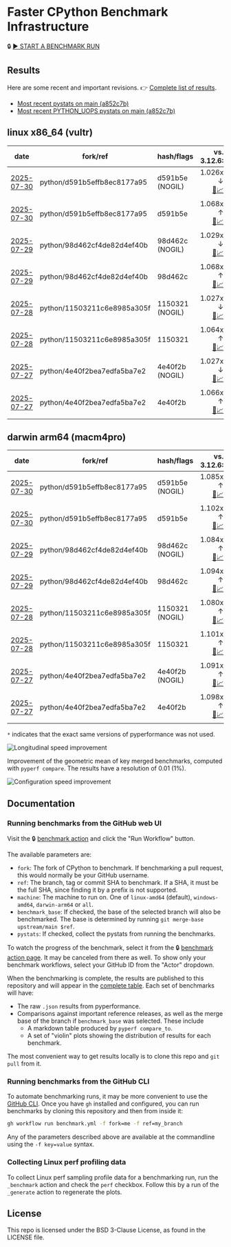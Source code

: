 # Faster CPython Benchmark Infrastructure

🔒 [▶️ START A BENCHMARK RUN](../../actions/workflows/benchmark.yml)

## Results

Here are some recent and important revisions. 👉 [Complete list of results](RESULTS.md).

<!-- START table -->
- [Most recent  pystats on main (a852c7b)](results/bm-20250726-3.15.0a0-a852c7b/bm-20250726-vultr-x86_64-python-a852c7bdd48979218a0c-3.15.0a0-a852c7b-pystats.md)
- [Most recent PYTHON_UOPS pystats on main (a852c7b)](results/bm-20250726-3.15.0a0-a852c7b-PYTHON_UOPS/bm-20250726-vultr-x86_64-python-a852c7bdd48979218a0c-3.15.0a0-a852c7b-pystats.md)

## linux x86_64 (vultr)
| date | fork/ref | hash/flags | vs. 3.12.6: | vs. 3.13.0rc2: | vs. base: |
| --- | --- | --- | ---: | ---: | ---: |
| [2025-07-30](results/bm-20250730-3.15.0a0-d591b5e-NOGIL) | python/d591b5effb8ec8177a95 | d591b5e (NOGIL) | 1.026x ↓<br>[📄](results/bm-20250730-3.15.0a0-d591b5e-NOGIL/bm-20250730-vultr-x86_64-python-d591b5effb8ec8177a95-3.15.0a0-d591b5e-vs-3.12.6.md)[📈](results/bm-20250730-3.15.0a0-d591b5e-NOGIL/bm-20250730-vultr-x86_64-python-d591b5effb8ec8177a95-3.15.0a0-d591b5e-vs-3.12.6.svg) | 1.059x ↓<br>[📄](results/bm-20250730-3.15.0a0-d591b5e-NOGIL/bm-20250730-vultr-x86_64-python-d591b5effb8ec8177a95-3.15.0a0-d591b5e-vs-3.13.0rc2.md)[📈](results/bm-20250730-3.15.0a0-d591b5e-NOGIL/bm-20250730-vultr-x86_64-python-d591b5effb8ec8177a95-3.15.0a0-d591b5e-vs-3.13.0rc2.svg) | 1.094x ↓<br>[📄](results/bm-20250730-3.15.0a0-d591b5e-NOGIL/bm-20250730-vultr-x86_64-python-d591b5effb8ec8177a95-3.15.0a0-d591b5e-vs-base.md)[📈](results/bm-20250730-3.15.0a0-d591b5e-NOGIL/bm-20250730-vultr-x86_64-python-d591b5effb8ec8177a95-3.15.0a0-d591b5e-vs-base.svg)[🧠](results/bm-20250730-3.15.0a0-d591b5e-NOGIL/bm-20250730-vultr-x86_64-python-d591b5effb8ec8177a95-3.15.0a0-d591b5e-vs-base-mem.svg) |
| [2025-07-30](results/bm-20250730-3.15.0a0-d591b5e) | python/d591b5effb8ec8177a95 | d591b5e | 1.068x ↑<br>[📄](results/bm-20250730-3.15.0a0-d591b5e/bm-20250730-vultr-x86_64-python-d591b5effb8ec8177a95-3.15.0a0-d591b5e-vs-3.12.6.md)[📈](results/bm-20250730-3.15.0a0-d591b5e/bm-20250730-vultr-x86_64-python-d591b5effb8ec8177a95-3.15.0a0-d591b5e-vs-3.12.6.svg) | 1.032x ↑<br>[📄](results/bm-20250730-3.15.0a0-d591b5e/bm-20250730-vultr-x86_64-python-d591b5effb8ec8177a95-3.15.0a0-d591b5e-vs-3.13.0rc2.md)[📈](results/bm-20250730-3.15.0a0-d591b5e/bm-20250730-vultr-x86_64-python-d591b5effb8ec8177a95-3.15.0a0-d591b5e-vs-3.13.0rc2.svg) |  |
| [2025-07-29](results/bm-20250729-3.15.0a0-98d462c-NOGIL) | python/98d462cf4de82d4ef40b | 98d462c (NOGIL) | 1.029x ↓<br>[📄](results/bm-20250729-3.15.0a0-98d462c-NOGIL/bm-20250729-vultr-x86_64-python-98d462cf4de82d4ef40b-3.15.0a0-98d462c-vs-3.12.6.md)[📈](results/bm-20250729-3.15.0a0-98d462c-NOGIL/bm-20250729-vultr-x86_64-python-98d462cf4de82d4ef40b-3.15.0a0-98d462c-vs-3.12.6.svg) | 1.062x ↓<br>[📄](results/bm-20250729-3.15.0a0-98d462c-NOGIL/bm-20250729-vultr-x86_64-python-98d462cf4de82d4ef40b-3.15.0a0-98d462c-vs-3.13.0rc2.md)[📈](results/bm-20250729-3.15.0a0-98d462c-NOGIL/bm-20250729-vultr-x86_64-python-98d462cf4de82d4ef40b-3.15.0a0-98d462c-vs-3.13.0rc2.svg) | 1.096x ↓<br>[📄](results/bm-20250729-3.15.0a0-98d462c-NOGIL/bm-20250729-vultr-x86_64-python-98d462cf4de82d4ef40b-3.15.0a0-98d462c-vs-base.md)[📈](results/bm-20250729-3.15.0a0-98d462c-NOGIL/bm-20250729-vultr-x86_64-python-98d462cf4de82d4ef40b-3.15.0a0-98d462c-vs-base.svg)[🧠](results/bm-20250729-3.15.0a0-98d462c-NOGIL/bm-20250729-vultr-x86_64-python-98d462cf4de82d4ef40b-3.15.0a0-98d462c-vs-base-mem.svg) |
| [2025-07-29](results/bm-20250729-3.15.0a0-98d462c) | python/98d462cf4de82d4ef40b | 98d462c | 1.068x ↑<br>[📄](results/bm-20250729-3.15.0a0-98d462c/bm-20250729-vultr-x86_64-python-98d462cf4de82d4ef40b-3.15.0a0-98d462c-vs-3.12.6.md)[📈](results/bm-20250729-3.15.0a0-98d462c/bm-20250729-vultr-x86_64-python-98d462cf4de82d4ef40b-3.15.0a0-98d462c-vs-3.12.6.svg) | 1.032x ↑<br>[📄](results/bm-20250729-3.15.0a0-98d462c/bm-20250729-vultr-x86_64-python-98d462cf4de82d4ef40b-3.15.0a0-98d462c-vs-3.13.0rc2.md)[📈](results/bm-20250729-3.15.0a0-98d462c/bm-20250729-vultr-x86_64-python-98d462cf4de82d4ef40b-3.15.0a0-98d462c-vs-3.13.0rc2.svg) |  |
| [2025-07-28](results/bm-20250728-3.15.0a0-1150321-NOGIL) | python/11503211c6e8985a305f | 1150321 (NOGIL) | 1.027x ↓<br>[📄](results/bm-20250728-3.15.0a0-1150321-NOGIL/bm-20250728-vultr-x86_64-python-11503211c6e8985a305f-3.15.0a0-1150321-vs-3.12.6.md)[📈](results/bm-20250728-3.15.0a0-1150321-NOGIL/bm-20250728-vultr-x86_64-python-11503211c6e8985a305f-3.15.0a0-1150321-vs-3.12.6.svg) | 1.060x ↓<br>[📄](results/bm-20250728-3.15.0a0-1150321-NOGIL/bm-20250728-vultr-x86_64-python-11503211c6e8985a305f-3.15.0a0-1150321-vs-3.13.0rc2.md)[📈](results/bm-20250728-3.15.0a0-1150321-NOGIL/bm-20250728-vultr-x86_64-python-11503211c6e8985a305f-3.15.0a0-1150321-vs-3.13.0rc2.svg) | 1.092x ↓<br>[📄](results/bm-20250728-3.15.0a0-1150321-NOGIL/bm-20250728-vultr-x86_64-python-11503211c6e8985a305f-3.15.0a0-1150321-vs-base.md)[📈](results/bm-20250728-3.15.0a0-1150321-NOGIL/bm-20250728-vultr-x86_64-python-11503211c6e8985a305f-3.15.0a0-1150321-vs-base.svg)[🧠](results/bm-20250728-3.15.0a0-1150321-NOGIL/bm-20250728-vultr-x86_64-python-11503211c6e8985a305f-3.15.0a0-1150321-vs-base-mem.svg) |
| [2025-07-28](results/bm-20250728-3.15.0a0-1150321) | python/11503211c6e8985a305f | 1150321 | 1.064x ↑<br>[📄](results/bm-20250728-3.15.0a0-1150321/bm-20250728-vultr-x86_64-python-11503211c6e8985a305f-3.15.0a0-1150321-vs-3.12.6.md)[📈](results/bm-20250728-3.15.0a0-1150321/bm-20250728-vultr-x86_64-python-11503211c6e8985a305f-3.15.0a0-1150321-vs-3.12.6.svg) | 1.029x ↑<br>[📄](results/bm-20250728-3.15.0a0-1150321/bm-20250728-vultr-x86_64-python-11503211c6e8985a305f-3.15.0a0-1150321-vs-3.13.0rc2.md)[📈](results/bm-20250728-3.15.0a0-1150321/bm-20250728-vultr-x86_64-python-11503211c6e8985a305f-3.15.0a0-1150321-vs-3.13.0rc2.svg) |  |
| [2025-07-27](results/bm-20250727-3.15.0a0-4e40f2b-NOGIL) | python/4e40f2bea7edfa5ba7e2 | 4e40f2b (NOGIL) | 1.027x ↓<br>[📄](results/bm-20250727-3.15.0a0-4e40f2b-NOGIL/bm-20250727-vultr-x86_64-python-4e40f2bea7edfa5ba7e2-3.15.0a0-4e40f2b-vs-3.12.6.md)[📈](results/bm-20250727-3.15.0a0-4e40f2b-NOGIL/bm-20250727-vultr-x86_64-python-4e40f2bea7edfa5ba7e2-3.15.0a0-4e40f2b-vs-3.12.6.svg) | 1.059x ↓<br>[📄](results/bm-20250727-3.15.0a0-4e40f2b-NOGIL/bm-20250727-vultr-x86_64-python-4e40f2bea7edfa5ba7e2-3.15.0a0-4e40f2b-vs-3.13.0rc2.md)[📈](results/bm-20250727-3.15.0a0-4e40f2b-NOGIL/bm-20250727-vultr-x86_64-python-4e40f2bea7edfa5ba7e2-3.15.0a0-4e40f2b-vs-3.13.0rc2.svg) | 1.093x ↓<br>[📄](results/bm-20250727-3.15.0a0-4e40f2b-NOGIL/bm-20250727-vultr-x86_64-python-4e40f2bea7edfa5ba7e2-3.15.0a0-4e40f2b-vs-base.md)[📈](results/bm-20250727-3.15.0a0-4e40f2b-NOGIL/bm-20250727-vultr-x86_64-python-4e40f2bea7edfa5ba7e2-3.15.0a0-4e40f2b-vs-base.svg)[🧠](results/bm-20250727-3.15.0a0-4e40f2b-NOGIL/bm-20250727-vultr-x86_64-python-4e40f2bea7edfa5ba7e2-3.15.0a0-4e40f2b-vs-base-mem.svg) |
| [2025-07-27](results/bm-20250727-3.15.0a0-4e40f2b) | python/4e40f2bea7edfa5ba7e2 | 4e40f2b | 1.066x ↑<br>[📄](results/bm-20250727-3.15.0a0-4e40f2b/bm-20250727-vultr-x86_64-python-4e40f2bea7edfa5ba7e2-3.15.0a0-4e40f2b-vs-3.12.6.md)[📈](results/bm-20250727-3.15.0a0-4e40f2b/bm-20250727-vultr-x86_64-python-4e40f2bea7edfa5ba7e2-3.15.0a0-4e40f2b-vs-3.12.6.svg) | 1.031x ↑<br>[📄](results/bm-20250727-3.15.0a0-4e40f2b/bm-20250727-vultr-x86_64-python-4e40f2bea7edfa5ba7e2-3.15.0a0-4e40f2b-vs-3.13.0rc2.md)[📈](results/bm-20250727-3.15.0a0-4e40f2b/bm-20250727-vultr-x86_64-python-4e40f2bea7edfa5ba7e2-3.15.0a0-4e40f2b-vs-3.13.0rc2.svg) |  |

## darwin arm64 (macm4pro)
| date | fork/ref | hash/flags | vs. 3.12.6: | vs. 3.13.0rc2: | vs. base: |
| --- | --- | --- | ---: | ---: | ---: |
| [2025-07-30](results/bm-20250730-3.15.0a0-d591b5e-NOGIL) | python/d591b5effb8ec8177a95 | d591b5e (NOGIL) | 1.085x ↑<br>[📄](results/bm-20250730-3.15.0a0-d591b5e-NOGIL/bm-20250730-macm4pro-arm64-python-d591b5effb8ec8177a95-3.15.0a0-d591b5e-vs-3.12.6.md)[📈](results/bm-20250730-3.15.0a0-d591b5e-NOGIL/bm-20250730-macm4pro-arm64-python-d591b5effb8ec8177a95-3.15.0a0-d591b5e-vs-3.12.6.svg) | 1.007x ↑<br>[📄](results/bm-20250730-3.15.0a0-d591b5e-NOGIL/bm-20250730-macm4pro-arm64-python-d591b5effb8ec8177a95-3.15.0a0-d591b5e-vs-3.13.0rc2.md)[📈](results/bm-20250730-3.15.0a0-d591b5e-NOGIL/bm-20250730-macm4pro-arm64-python-d591b5effb8ec8177a95-3.15.0a0-d591b5e-vs-3.13.0rc2.svg) | 1.017x ↓<br>[📄](results/bm-20250730-3.15.0a0-d591b5e-NOGIL/bm-20250730-macm4pro-arm64-python-d591b5effb8ec8177a95-3.15.0a0-d591b5e-vs-base.md)[📈](results/bm-20250730-3.15.0a0-d591b5e-NOGIL/bm-20250730-macm4pro-arm64-python-d591b5effb8ec8177a95-3.15.0a0-d591b5e-vs-base.svg)[🧠](results/bm-20250730-3.15.0a0-d591b5e-NOGIL/bm-20250730-macm4pro-arm64-python-d591b5effb8ec8177a95-3.15.0a0-d591b5e-vs-base-mem.svg) |
| [2025-07-30](results/bm-20250730-3.15.0a0-d591b5e) | python/d591b5effb8ec8177a95 | d591b5e | 1.102x ↑<br>[📄](results/bm-20250730-3.15.0a0-d591b5e/bm-20250730-macm4pro-arm64-python-d591b5effb8ec8177a95-3.15.0a0-d591b5e-vs-3.12.6.md)[📈](results/bm-20250730-3.15.0a0-d591b5e/bm-20250730-macm4pro-arm64-python-d591b5effb8ec8177a95-3.15.0a0-d591b5e-vs-3.12.6.svg) | 1.022x ↑<br>[📄](results/bm-20250730-3.15.0a0-d591b5e/bm-20250730-macm4pro-arm64-python-d591b5effb8ec8177a95-3.15.0a0-d591b5e-vs-3.13.0rc2.md)[📈](results/bm-20250730-3.15.0a0-d591b5e/bm-20250730-macm4pro-arm64-python-d591b5effb8ec8177a95-3.15.0a0-d591b5e-vs-3.13.0rc2.svg) |  |
| [2025-07-29](results/bm-20250729-3.15.0a0-98d462c-NOGIL) | python/98d462cf4de82d4ef40b | 98d462c (NOGIL) | 1.084x ↑<br>[📄](results/bm-20250729-3.15.0a0-98d462c-NOGIL/bm-20250729-macm4pro-arm64-python-98d462cf4de82d4ef40b-3.15.0a0-98d462c-vs-3.12.6.md)[📈](results/bm-20250729-3.15.0a0-98d462c-NOGIL/bm-20250729-macm4pro-arm64-python-98d462cf4de82d4ef40b-3.15.0a0-98d462c-vs-3.12.6.svg) | 1.005x ↑<br>[📄](results/bm-20250729-3.15.0a0-98d462c-NOGIL/bm-20250729-macm4pro-arm64-python-98d462cf4de82d4ef40b-3.15.0a0-98d462c-vs-3.13.0rc2.md)[📈](results/bm-20250729-3.15.0a0-98d462c-NOGIL/bm-20250729-macm4pro-arm64-python-98d462cf4de82d4ef40b-3.15.0a0-98d462c-vs-3.13.0rc2.svg) | 1.010x ↓<br>[📄](results/bm-20250729-3.15.0a0-98d462c-NOGIL/bm-20250729-macm4pro-arm64-python-98d462cf4de82d4ef40b-3.15.0a0-98d462c-vs-base.md)[📈](results/bm-20250729-3.15.0a0-98d462c-NOGIL/bm-20250729-macm4pro-arm64-python-98d462cf4de82d4ef40b-3.15.0a0-98d462c-vs-base.svg)[🧠](results/bm-20250729-3.15.0a0-98d462c-NOGIL/bm-20250729-macm4pro-arm64-python-98d462cf4de82d4ef40b-3.15.0a0-98d462c-vs-base-mem.svg) |
| [2025-07-29](results/bm-20250729-3.15.0a0-98d462c) | python/98d462cf4de82d4ef40b | 98d462c | 1.094x ↑<br>[📄](results/bm-20250729-3.15.0a0-98d462c/bm-20250729-macm4pro-arm64-python-98d462cf4de82d4ef40b-3.15.0a0-98d462c-vs-3.12.6.md)[📈](results/bm-20250729-3.15.0a0-98d462c/bm-20250729-macm4pro-arm64-python-98d462cf4de82d4ef40b-3.15.0a0-98d462c-vs-3.12.6.svg) | 1.015x ↑<br>[📄](results/bm-20250729-3.15.0a0-98d462c/bm-20250729-macm4pro-arm64-python-98d462cf4de82d4ef40b-3.15.0a0-98d462c-vs-3.13.0rc2.md)[📈](results/bm-20250729-3.15.0a0-98d462c/bm-20250729-macm4pro-arm64-python-98d462cf4de82d4ef40b-3.15.0a0-98d462c-vs-3.13.0rc2.svg) |  |
| [2025-07-28](results/bm-20250728-3.15.0a0-1150321-NOGIL) | python/11503211c6e8985a305f | 1150321 (NOGIL) | 1.080x ↑<br>[📄](results/bm-20250728-3.15.0a0-1150321-NOGIL/bm-20250728-macm4pro-arm64-python-11503211c6e8985a305f-3.15.0a0-1150321-vs-3.12.6.md)[📈](results/bm-20250728-3.15.0a0-1150321-NOGIL/bm-20250728-macm4pro-arm64-python-11503211c6e8985a305f-3.15.0a0-1150321-vs-3.12.6.svg) | 1.002x ↑<br>[📄](results/bm-20250728-3.15.0a0-1150321-NOGIL/bm-20250728-macm4pro-arm64-python-11503211c6e8985a305f-3.15.0a0-1150321-vs-3.13.0rc2.md)[📈](results/bm-20250728-3.15.0a0-1150321-NOGIL/bm-20250728-macm4pro-arm64-python-11503211c6e8985a305f-3.15.0a0-1150321-vs-3.13.0rc2.svg) | 1.020x ↓<br>[📄](results/bm-20250728-3.15.0a0-1150321-NOGIL/bm-20250728-macm4pro-arm64-python-11503211c6e8985a305f-3.15.0a0-1150321-vs-base.md)[📈](results/bm-20250728-3.15.0a0-1150321-NOGIL/bm-20250728-macm4pro-arm64-python-11503211c6e8985a305f-3.15.0a0-1150321-vs-base.svg)[🧠](results/bm-20250728-3.15.0a0-1150321-NOGIL/bm-20250728-macm4pro-arm64-python-11503211c6e8985a305f-3.15.0a0-1150321-vs-base-mem.svg) |
| [2025-07-28](results/bm-20250728-3.15.0a0-1150321) | python/11503211c6e8985a305f | 1150321 | 1.101x ↑<br>[📄](results/bm-20250728-3.15.0a0-1150321/bm-20250728-macm4pro-arm64-python-11503211c6e8985a305f-3.15.0a0-1150321-vs-3.12.6.md)[📈](results/bm-20250728-3.15.0a0-1150321/bm-20250728-macm4pro-arm64-python-11503211c6e8985a305f-3.15.0a0-1150321-vs-3.12.6.svg) | 1.021x ↑<br>[📄](results/bm-20250728-3.15.0a0-1150321/bm-20250728-macm4pro-arm64-python-11503211c6e8985a305f-3.15.0a0-1150321-vs-3.13.0rc2.md)[📈](results/bm-20250728-3.15.0a0-1150321/bm-20250728-macm4pro-arm64-python-11503211c6e8985a305f-3.15.0a0-1150321-vs-3.13.0rc2.svg) |  |
| [2025-07-27](results/bm-20250727-3.15.0a0-4e40f2b-NOGIL) | python/4e40f2bea7edfa5ba7e2 | 4e40f2b (NOGIL) | 1.091x ↑<br>[📄](results/bm-20250727-3.15.0a0-4e40f2b-NOGIL/bm-20250727-macm4pro-arm64-python-4e40f2bea7edfa5ba7e2-3.15.0a0-4e40f2b-vs-3.12.6.md)[📈](results/bm-20250727-3.15.0a0-4e40f2b-NOGIL/bm-20250727-macm4pro-arm64-python-4e40f2bea7edfa5ba7e2-3.15.0a0-4e40f2b-vs-3.12.6.svg) | 1.012x ↑<br>[📄](results/bm-20250727-3.15.0a0-4e40f2b-NOGIL/bm-20250727-macm4pro-arm64-python-4e40f2bea7edfa5ba7e2-3.15.0a0-4e40f2b-vs-3.13.0rc2.md)[📈](results/bm-20250727-3.15.0a0-4e40f2b-NOGIL/bm-20250727-macm4pro-arm64-python-4e40f2bea7edfa5ba7e2-3.15.0a0-4e40f2b-vs-3.13.0rc2.svg) | 1.008x ↓<br>[📄](results/bm-20250727-3.15.0a0-4e40f2b-NOGIL/bm-20250727-macm4pro-arm64-python-4e40f2bea7edfa5ba7e2-3.15.0a0-4e40f2b-vs-base.md)[📈](results/bm-20250727-3.15.0a0-4e40f2b-NOGIL/bm-20250727-macm4pro-arm64-python-4e40f2bea7edfa5ba7e2-3.15.0a0-4e40f2b-vs-base.svg)[🧠](results/bm-20250727-3.15.0a0-4e40f2b-NOGIL/bm-20250727-macm4pro-arm64-python-4e40f2bea7edfa5ba7e2-3.15.0a0-4e40f2b-vs-base-mem.svg) |
| [2025-07-27](results/bm-20250727-3.15.0a0-4e40f2b) | python/4e40f2bea7edfa5ba7e2 | 4e40f2b | 1.098x ↑<br>[📄](results/bm-20250727-3.15.0a0-4e40f2b/bm-20250727-macm4pro-arm64-python-4e40f2bea7edfa5ba7e2-3.15.0a0-4e40f2b-vs-3.12.6.md)[📈](results/bm-20250727-3.15.0a0-4e40f2b/bm-20250727-macm4pro-arm64-python-4e40f2bea7edfa5ba7e2-3.15.0a0-4e40f2b-vs-3.12.6.svg) | 1.019x ↑<br>[📄](results/bm-20250727-3.15.0a0-4e40f2b/bm-20250727-macm4pro-arm64-python-4e40f2bea7edfa5ba7e2-3.15.0a0-4e40f2b-vs-3.13.0rc2.md)[📈](results/bm-20250727-3.15.0a0-4e40f2b/bm-20250727-macm4pro-arm64-python-4e40f2bea7edfa5ba7e2-3.15.0a0-4e40f2b-vs-3.13.0rc2.svg) |  |


<!-- END table -->

`*` indicates that the exact same versions of pyperformance was not used.

![Longitudinal speed improvement](/longitudinal.svg)

Improvement of the geometric mean of key merged benchmarks, computed with `pyperf compare`.
The results have a resolution of 0.01 (1%).

![Configuration speed improvement](/configs.svg)

## Documentation

### Running benchmarks from the GitHub web UI

Visit the 🔒 [benchmark action](../../actions/workflows/benchmark.yml) and click the "Run Workflow" button.

The available parameters are:

- `fork`: The fork of CPython to benchmark.
  If benchmarking a pull request, this would normally be your GitHub username.
- `ref`: The branch, tag or commit SHA to benchmark.
  If a SHA, it must be the full SHA, since finding it by a prefix is not supported.
- `machine`: The machine to run on.
  One of `linux-amd64` (default), `windows-amd64`, `darwin-arm64` or `all`.
- `benchmark_base`: If checked, the base of the selected branch will also be benchmarked.
  The base is determined by running `git merge-base upstream/main $ref`.
- `pystats`: If checked, collect the pystats from running the benchmarks.

To watch the progress of the benchmark, select it from the 🔒 [benchmark action page](../../actions/workflows/benchmark.yml).
It may be canceled from there as well.
To show only your benchmark workflows, select your GitHub ID from the "Actor" dropdown.

When the benchmarking is complete, the results are published to this repository and will appear in the [complete table](RESULTS.md).
Each set of benchmarks will have:

- The raw `.json` results from pyperformance.
- Comparisons against important reference releases, as well as the merge base of the branch if `benchmark_base` was selected. These include
  - A markdown table produced by `pyperf compare_to`.
  - A set of "violin" plots showing the distribution of results for each benchmark.

The most convenient way to get results locally is to clone this repo and `git pull` from it.

### Running benchmarks from the GitHub CLI

To automate benchmarking runs, it may be more convenient to use the [GitHub CLI](https://cli.github.com/).
Once you have `gh` installed and configured, you can run benchmarks by cloning this repository and then from inside it:

```bash session
gh workflow run benchmark.yml -f fork=me -f ref=my_branch
```

Any of the parameters described above are available at the commandline using the `-f key=value` syntax.

### Collecting Linux perf profiling data

To collect Linux perf sampling profile data for a benchmarking run, run the `_benchmark` action and check the `perf` checkbox.
Follow this by a run of the `_generate` action to regenerate the plots.

## License

This repo is licensed under the BSD 3-Clause License, as found in the LICENSE file.
